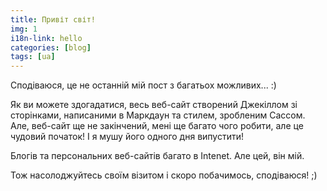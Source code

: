 ```yaml
---
title: Привіт світ!
img: 1
i18n-link: hello
categories: [blog]
tags: [ua]
---
```


Сподіваюся, це не останній мій пост з багатьох можливих... :)

Як ви можете здогадатися, весь веб-сайт створений Джекіллом зі сторінками, написаними в Маркдаун та стилем, зробленим Сассом. 
Але, веб-сайт ще не закінчений, мені ще багато чого робити, але це чудовий початок! І я мушу його одного дня випустити!

Блогів та персональних веб-сайтів багато в Intenet. Але цей, він мій.

Тож насолоджуйтесь своїм візитом і скоро побачимось, сподіваюся! ;)